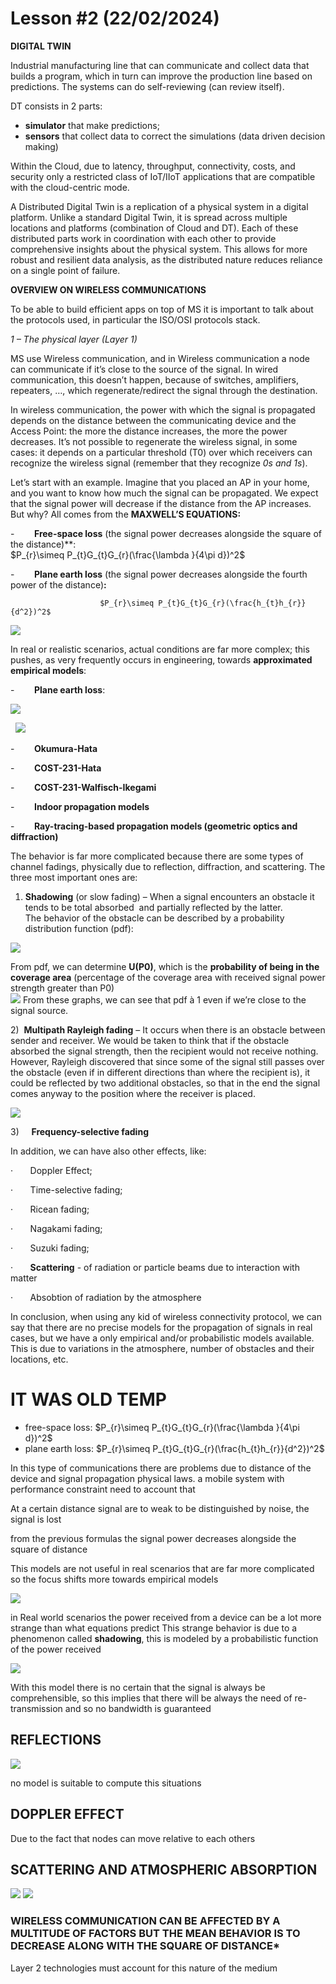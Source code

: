 # Lesson #2 (22/02/2024)

**DIGITAL TWIN**

Industrial manufacturing line that can communicate and collect data that builds a program, which in turn can improve the production line based on predictions. The systems can do self-reviewing (can review itself).

DT consists in 2 parts:

- **simulator** that make predictions;
- **sensors** that collect data to correct the simulations (data driven decision making)

Within the Cloud, due to latency, throughput, connectivity, costs, and security only a restricted class of IoT/IIoT applications that are compatible with the cloud-centric mode.

A Distributed Digital Twin is a replication of a physical system in a digital platform. Unlike a standard Digital Twin, it is spread across multiple locations and platforms (combination of Cloud and DT). Each of these distributed parts work in coordination with each other to provide comprehensive insights about the physical system. This allows for more robust and resilient data analysis, as the distributed nature reduces reliance on a single point of failure.

**OVERVIEW ON WIRELESS COMMUNICATIONS**

To be able to build efficient apps on top of MS it is important to talk about the protocols used, in particular the ISO/OSI protocols stack.

_1 – The physical layer (Layer 1)_

MS use Wireless communication, and in Wireless communication a node can communicate if it’s close to the source of the signal. In wired communication, this doesn’t happen, because of switches, amplifiers, repeaters, …, which regenerate/redirect the signal through the destination.

In wireless communication, the power with which the signal is propagated depends on the distance between the communicating device and the Access Point: the more the distance increases, the more the power decreases. It’s not possible to regenerate the wireless signal, in some cases: it depends on a particular threshold (T0) over which receivers can recognize the wireless signal (remember that they recognize _0s and 1s_).

Let’s start with an example. Imagine that you placed an AP in your home, and you want to know how much the signal can be propagated. We expect that the signal power will decrease if the distance from the AP increases. But why? All comes from the **MAXWELL’S EQUATIONS:**

-        **Free-space loss** (the signal power decreases alongside the square of the distance)**:  
						$P_{r}\simeq P_{t}G_{t}G_{r}(\frac{\lambda }{4\pi d})^2$ 

-        **Plane earth loss** (the signal power decreases alongside the fourth power of the distance)**:**

						$P_{r}\simeq P_{t}G_{t}G_{r}(\frac{h_{t}h_{r}}{d^2})^2$ 


![](clip_image006.jpg)  

In real or realistic scenarios, actual conditions are far more complex; this pushes, as very frequently occurs in engineering, towards **approximated empirical models**:

-        **Plane earth loss**:  
  

![](clip_image008.jpg)

 
![](clip_image010.jpg)

-        **Okumura-Hata**

-        **COST-231-Hata**

-        **COST-231-Walfisch-Ikegami**

-        **Indoor propagation models**

-        **Ray-tracing-based propagation models (geometric optics and diffraction)**

The behavior is far more complicated because there are some types of channel fadings, physically due to reflection, diffraction, and scattering. The three most important ones are:




1) **Shadowing** (or slow fading) – When a signal encounters an obstacle it tends to be total absorbed  and partially reflected by the latter.  
The behavior of the obstacle can be described by a probability distribution function (pdf):  

![](clip_image012.jpg)


From pdf, we can determine **U(P0)**, which is the **probability of being in the coverage area** (percentage of the coverage area with received signal power strength greater than P0)  
![](clip_image014.jpg)
From these graphs, we can see that pdf à 1 even if we’re close to the signal source.

2)  **Multipath Rayleigh fading** – It occurs when there is an obstacle between sender and receiver. We would be taken to think that if the obstacle absorbed the signal strength, then the recipient would not receive nothing. However, Rayleigh discovered that since some of the signal still passes over the obstacle (even if in different directions than where the recipient is), it could be reflected by two additional obstacles, so that in the end the signal comes anyway to the position where the receiver is placed.  
  
  ![](clip_image016.jpg)

3)     **Frequency-selective fading**

In addition, we can have also other effects, like:

·       Doppler Effect;

·       Time-selective fading;

·       Ricean fading;

·       Nagakami fading;

·       Suzuki fading;

·       **Scattering** - of radiation or particle beams due to interaction with matter

·       Absobtion of radiation by the atmosphere

In conclusion, when using any kid of wireless connectivity protocol, we can say that there are no precise models for the propagation of signals in real cases, but we have a only empirical and/or probabilistic models available. This is due to variations in the atmosphere, number of obstacles and their locations, etc.





# IT WAS OLD TEMP



- free-space loss: $P_{r}\simeq P_{t}G_{t}G_{r}(\frac{\lambda }{4\pi d})^2$ 
- plane earth loss: $P_{r}\simeq P_{t}G_{t}G_{r}(\frac{h_{t}h_{r}}{d^2})^2$ 

In this type of communications there are problems due to distance of the device and signal propagation physical laws. a mobile system with performance constraint need to account that

At a certain distance signal are to weak to be distinguished by noise, the signal is lost

from the previous formulas the signal power decreases alongside the square of distance

This models are not useful in real scenarios that are far more complicated so the focus shifts more towards empirical models

![](Pasted%20image%2020240222162731.png)

in Real world scenarios the power received from a device can be a lot more strange than what equations predict
This strange behavior is due to a phenomenon called **shadowing**, this is modeled by a probabilistic function of the power received

![](Pasted%20image%2020240222163341.png)

With this model there is no certain that the signal is always be comprehensible, so this implies that there will be always the need of re-transmission and so no bandwidth is guaranteed 

## REFLECTIONS

![](Pasted%20image%2020240222163915.png)

no model is suitable to compute this situations

## DOPPLER EFFECT 

Due to the fact that nodes can move relative to each others

## SCATTERING AND ATMOSPHERIC ABSORPTION

![](Pasted%20image%2020240222164510.png)
![](Pasted%20image%2020240222164529.png)

### WIRELESS COMMUNICATION CAN BE AFFECTED BY A MULTITUDE OF FACTORS BUT THE MEAN BEHAVIOR IS TO DECREASE ALONG WITH THE SQUARE OF **DISTANCE***

Layer 2 technologies must account for this nature of the medium